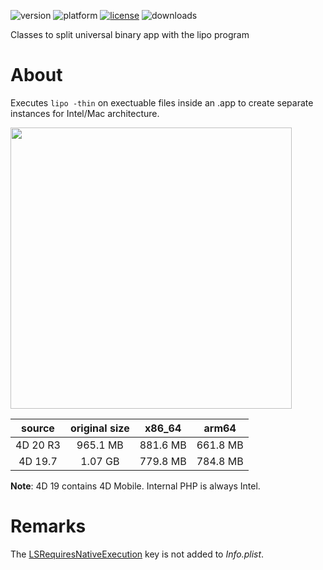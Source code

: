 ![version](https://img.shields.io/badge/version-20%2B-E23089)
![platform](https://img.shields.io/static/v1?label=platform&message=mac-intel%20|%20mac-arm%&color=blue)
[![license](https://img.shields.io/github/license/miyako/4d-class-lipo)](LICENSE)
![downloads](https://img.shields.io/github/downloads/miyako/4d-class-lipo/total)

Classes to split universal binary app with the lipo program

 # About

 Executes `lipo -thin` on exectuable files inside an .app to create separate instances for Intel/Mac architecture.

<img src="https://github.com/miyako/4d-class-lipo/assets/1725068/aa8e671c-801a-41b6-b52a-e8dce83b9939" width="450" />

|source|original size|x86_64|arm64|
|:-:|:-:|:-:|:-:|
|4D 20 R3|965.1 MB|881.6 MB|661.8 MB|
|4D 19.7|1.07 GB|779.8 MB|784.8 MB|

**Note**: 4D 19 contains 4D Mobile. Internal PHP is always Intel.

# Remarks

The [LSRequiresNativeExecution](https://developer.apple.com/documentation/bundleresources/information_property_list/lsrequiresnativeexecution) key is not added to *Info.plist*.
